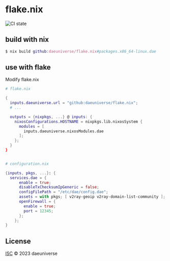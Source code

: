 # flake.nix

![CI state](https://github.com/daeuniverse/flake.nix/actions/workflows/eval.yaml/badge.svg)

## build with nix

```nix
$ nix build github:daeuniverse/flake.nix#packages.x86_64-linux.dae
```

## use with flake

Modify flake.nix

```nix
# flake.nix

{
  inputs.daeuniverse.url = "github:daeuniverse/flake.nix";
  # ...

  outputs = {nixpkgs, ...} @ inputs: {
    nixosConfigurations.HOSTNAME = nixpkgs.lib.nixosSystem {
      modules = [
        inputs.daeuniverse.nixosModules.dae
      ];
    };
  }
}


# configuration.nix

{inputs, pkgs, ...}: {
  services.dae = {
      enable = true;
      disableTxChecksumIpGeneric = false;
      configFilePath = "/etc/dae/config.dae";
      assets = with pkgs; [ v2ray-geoip v2ray-domain-list-community ];
      openFirewall = {
        enable = true;
        port = 12345;
      };
    };
}
```

## License

[ISC](./LICENSE) © 2023 daeuniverse
